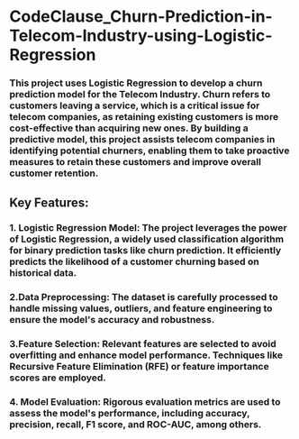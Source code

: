 # CodeClause_Churn-Prediction-in-Telecom-Industry-using-Logistic-Regression
### This project uses Logistic Regression to develop a churn prediction model for the Telecom Industry. Churn refers to customers leaving a service, which is a critical issue for telecom companies, as retaining existing customers is more cost-effective than acquiring new ones. By building a predictive model, this project assists telecom companies in identifying potential churners, enabling them to take proactive measures to retain these customers and improve overall customer retention.

## Key Features:

### 1. Logistic Regression Model: The project leverages the power of Logistic Regression, a widely used classification algorithm for binary prediction tasks like churn prediction. It efficiently predicts the likelihood of a customer churning based on historical data.

### 2.Data Preprocessing: The dataset is carefully processed to handle missing values, outliers, and feature engineering to ensure the model's accuracy and robustness.

### 3.Feature Selection: Relevant features are selected to avoid overfitting and enhance model performance. Techniques like Recursive Feature Elimination (RFE) or feature importance scores are employed.

### 4. Model Evaluation: Rigorous evaluation metrics are used to assess the model's performance, including accuracy, precision, recall, F1 score, and ROC-AUC, among others.
